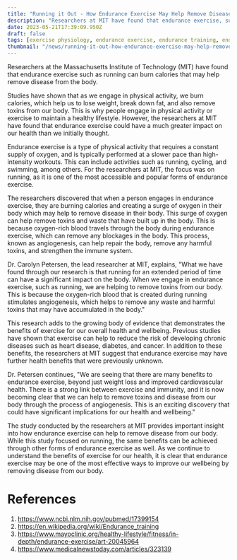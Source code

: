 ```yaml
---
title: "Running it Out - How Endurance Exercise May Help Remove Disease from Your Body"
description: "Researchers at MIT have found that endurance exercise, such as running, can help remove disease from the body by burning calories and promoting angiogenesis."
date: 2023-05-21T17:39:09.950Z
draft: false
tags: [exercise physiology, endurance exercise, endurance training, endurance exercise physiology, running as treatment,running against diseases, running for health, benefits of running, run for cancer 2023, weight loss through running, if i run everyday will i lose weight, benefits of treadmill running]
thumbnail: "/news/running-it-out-how-endurance-exercise-may-help-remove-disease-from-your-body/thumb.png"
---
```


Researchers at the Massachusetts Institute of Technology (MIT) have found that endurance exercise such as running can burn calories that may help remove disease from the body.

Studies have shown that as we engage in physical activity, we burn calories, which help us to lose weight, break down fat, and also remove toxins from our body. This is why people engage in physical activity or exercise to maintain a healthy lifestyle. However, the researchers at MIT have found that endurance exercise could have a much greater impact on our health than we initially thought.

Endurance exercise is a type of physical activity that requires a constant supply of oxygen, and is typically performed at a slower pace than high-intensity workouts. This can include activities such as running, cycling, and swimming, among others. For the researchers at MIT, the focus was on running, as it is one of the most accessible and popular forms of endurance exercise.

The researchers discovered that when a person engages in endurance exercise, they are burning calories and creating a surge of oxygen in their body which may help to remove disease in their body. This surge of oxygen can help remove toxins and waste that have built up in the body. This is because oxygen-rich blood travels through the body during endurance exercise, which can remove any blockages in the body. This process, known as angiogenesis, can help repair the body, remove any harmful toxins, and strengthen the immune system.

Dr. Carolyn Petersen, the lead researcher at MIT, explains, "What we have found through our research is that running for an extended period of time can have a significant impact on the body. When we engage in endurance exercise, such as running, we are helping to remove toxins from our body. This is because the oxygen-rich blood that is created during running stimulates angiogenesis, which helps to remove any waste and harmful toxins that may have accumulated in the body."

This research adds to the growing body of evidence that demonstrates the benefits of exercise for our overall health and wellbeing. Previous studies have shown that exercise can help to reduce the risk of developing chronic diseases such as heart disease, diabetes, and cancer. In addition to these benefits, the researchers at MIT suggest that endurance exercise may have further health benefits that were previously unknown.

Dr. Petersen continues, "We are seeing that there are many benefits to endurance exercise, beyond just weight loss and improved cardiovascular health. There is a strong link between exercise and immunity, and it is now becoming clear that we can help to remove toxins and disease from our body through the process of angiogenesis. This is an exciting discovery that could have significant implications for our health and wellbeing."

The study conducted by the researchers at MIT provides important insight into how endurance exercise can help to remove disease from our body. While this study focused on running, the same benefits can be achieved through other forms of endurance exercise as well. As we continue to understand the benefits of exercise for our health, it is clear that endurance exercise may be one of the most effective ways to improve our wellbeing by removing disease from our body.

# References

1. https://www.ncbi.nlm.nih.gov/pubmed/17399154
2. https://en.wikipedia.org/wiki/Endurance_training
3. https://www.mayoclinic.org/healthy-lifestyle/fitness/in-depth/endurance-exercise/art-20045964
4. https://www.medicalnewstoday.com/articles/323139
